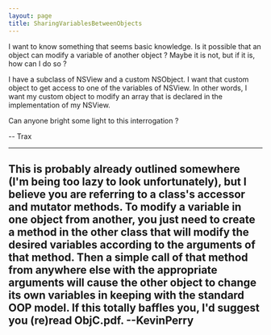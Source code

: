 ```yaml
---
layout: page
title: SharingVariablesBetweenObjects
---
```


I want to know something that seems basic knowledge. Is it possible that an object can modify a variable of another object ? Maybe it is not, but if it is, how can I do so ?

I have a subclass of NSView and a custom NSObject. I want that custom object to get access to one of the variables of NSView. In other words, I want my custom object to modify an array that is declared in the implementation of my NSView.

Can anyone bright some light to this interrogation ?

-- Trax

----
This is probably already outlined somewhere (I'm being too lazy to look unfortunately), but I believe you are referring to a class's accessor and mutator methods. To modify a variable in one object from another, you just need to create a method in the other class that will modify the desired variables according to the arguments of that method. Then a simple call of that method from anywhere else with the appropriate arguments will cause the other object to change its own variables in keeping with the standard OOP model. If this totally baffles you, I'd suggest you (re)read ObjC.pdf. --KevinPerry
----

